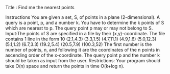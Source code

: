Title	: Find me the nearest points

Instructions
You are given a set, S, of points in a plane (2-dimensional). A query is a point, p, and a number k.
You have to determine the k points of S which are nearest to p. The query point p may or may not belong to S.
Input:The points of S are specified in a file by their (x,y)-coordinate. The file contains 1 line in the form 
10 (2.1,4.3) (3.3,1.5) (4.7,11.1) (4.9,1.6) (5.0,12.3) (5.1,1.2) (6.7,3.3) (19.2,5.4) (20.5,7.9) (100.3,52)
The first number is the number of points, n, and following it are the coordinates of the n points in ascending order of the x-coordinate.
The query point p and the number k should be taken as input from the user.
Restrictions: Your program should take O(n) space and return the points in time O(k+log n).
